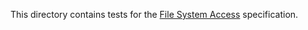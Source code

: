 This directory contains tests for the
[File System Access](https://wicg.github.io/file-system-access/) specification.
